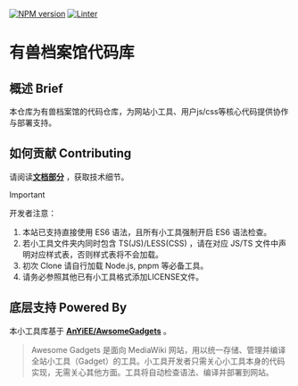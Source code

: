 [![NPM version](https://img.shields.io/npm/v/awesome-gadgets.svg)](https://www.npmjs.com/package/awesome-gadgets)
[![Linter](https://github.com/TopRealm/YsArchives-Gadgets/actions/workflows/lint.yml/badge.svg)](https://github.com/TopRealm/YsArchives-Gadgets/actions/workflows/lint.yml)

# 有兽档案馆代码库

## 概述 Brief

本仓库为有兽档案馆的代码仓库，为网站小工具、用户js/css等核心代码提供协作与部署支持。

## 如何贡献 Contributing

请阅读[**文档部分**](https://github.com/TopRealm/YsArchives-Gadgets/blob/master/docs/how-to-build-or-deploy.md) ，获取技术细节。

> [!IMPORTANT]
> 开发者注意：
>
> 1. 本站已支持直接使用 ES6 语法，且所有小工具强制开启 ES6 语法检查。
> 2. 若小工具文件夹内同时包含 TS(JS)/LESS(CSS) ，请在对应 JS/TS 文件中声明对应样式表，否则样式表将不会加载。
> 3. 初次 Clone 请自行加载 Node.js, pnpm 等必备工具。
> 4. 请务必参照其他已有小工具格式添加LICENSE文件。

## 底层支持 Powered By

本小工具库基于 [**AnYiEE/AwsomeGadgets**](https://github.com/AnYiEE/AwesomeGadgets) 。

> Awesome Gadgets 是面向 MediaWiki 网站，用以统一存储、管理并编译全站小工具（Gadget）的工具。小工具开发者只需关心小工具本身的代码实现，无需关心其他方面。工具将自动检查语法、编译并部署到网站。
